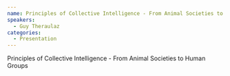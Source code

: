```yaml
--- 
name: Principles of Collective Intelligence - From Animal Societies to Human Groups 
speakers: 
  - Guy Theraulaz 
categories:
  - Presentation
---
```


Principles of Collective Intelligence - From Animal Societies to Human Groups